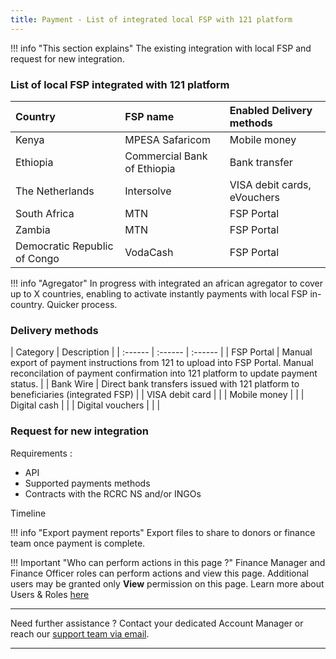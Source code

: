 ```yaml
---
title: Payment - List of integrated local FSP with 121 platform
---
```


!!! info "This section explains"
    The existing integration with local FSP and request for new integration.


### **List of local FSP integrated with 121 platform**

| Country  | FSP name | Enabled Delivery methods |
| :------ | :------ | :------ | 
| Kenya | MPESA Safaricom | Mobile money |
| Ethiopia | Commercial Bank of Ethiopia | Bank transfer |
| The Netherlands | Intersolve | VISA debit cards, eVouchers |
| South Africa | MTN | FSP Portal |
| Zambia | MTN | FSP Portal |
| Democratic Republic of Congo | VodaCash | FSP Portal |


!!! info "Agregator"
    In progress with integrated an african agregator to cover up to X countries, enabling to activate instantly payments with local FSP in-country. Quicker process.


### **Delivery methods**

| Category | Description |
| :------ | :------ | :------ | 
| FSP Portal | Manual export of payment instructions from 121 to upload into FSP Portal. Manual reconcilation of payment confirmation into 121 platform to update payment status. |
| Bank Wire | Direct bank transfers issued with 121 platform to beneficiaries (integrated FSP) |
| VISA debit card | |
| Mobile money | |
| Digital cash | |
| Digital vouchers | |
| 



### **Request for new integration**

Requirements :
- API
- Supported payments methods
- Contracts with the RCRC NS and/or INGOs

Timeline


!!! info "Export payment reports"
    Export files to share to donors or finance team once payment is complete.

!!! Important "Who can perform actions in this page ?"
    Finance Manager and Finance Officer roles can perform actions and view this page. 
    Additional users may be granted only **View** permission on this page. Learn more about Users & Roles [here](../users/users-roles-page.md)

___
Need further assistance ? Contact your dedicated Account Manager or reach our <a href="mailto:support@121.global">support team via email</a>.
___
